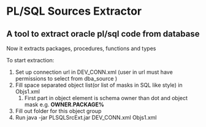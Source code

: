 # PL/SQL Sources Extractor
## A tool to extract oracle pl/sql code from database

Now it extracts packages, procedures, functions and types

To start extraction:
  1. Set up connection url in DEV_CONN.xml (user in url must have permissions to select from dba_source )
  1. Fill space separated object list(or list of masks in SQL like style) in Objs1.xml 
        1. First part in object element is schema owner than dot and object mask e.g. **OWNER.PACKAGE%**
  1. Fill out folder for this object group
  1. Run java -jar PLSQLSrcExt.jar DEV_CONN.xml Objs1.xml
